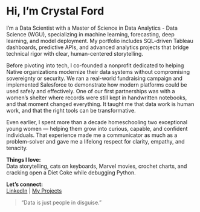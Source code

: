 # Hi, I’m Crystal Ford

I’m a Data Scientist with a Master of Science in Data Analytics - Data Science (WGU), specializing in machine learning, forecasting, deep learning, and model deployment. My portfolio includes SQL-driven Tableau dashboards, predictive APIs, and advanced analytics projects that bridge technical rigor with clear, human-centered storytelling.

Before pivoting into tech, I co-founded a nonprofit dedicated to helping Native organizations modernize their data systems without compromising sovereignty or security. We ran a real-world fundraising campaign and implemented Salesforce to demonstrate how modern platforms could be used safely and effectively. One of our first partnerships was with a women’s shelter where records were still kept in handwritten notebooks, and that moment changed everything. It taught me that data work is human work, and that the right tools can be transformative.

Even earlier, I spent more than a decade homeschooling two exceptional young women — helping them grow into curious, capable, and confident individuals. That experience made me a communicator as much as a problem-solver and gave me a lifelong respect for clarity, empathy, and tenacity.

**Things I love:**  
Data storytelling, cats on keyboards, Marvel movies, crochet charts, and cracking open a Diet Coke while debugging Python.

**Let’s connect:**  
[LinkedIn](https://www.linkedin.com/in/crystal-m-ford/) | [My Projects](https://github.com/crystalmford?tab=repositories)

> “Data is just people in disguise.”
